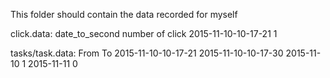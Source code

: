 This folder should contain the data recorded for myself

click.data:
date_to_second           number of click
2015-11-10-10-17-21      1

tasks/task.data:
From			 To
2015-11-10-10-17-21      2015-11-10-10-17-30
2015-11-10		 1
2015-11-11		 0
